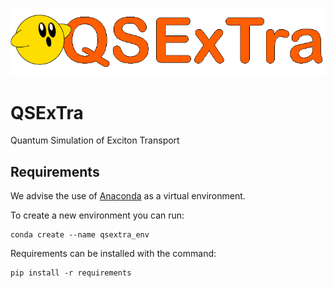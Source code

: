 ![Alt text](images/qsextra_logo_V1.png?raw=true "Title")
# QSExTra
Quantum Simulation of Exciton Transport

## Requirements
We advise the use of [Anaconda](https://www.anaconda.com/products/individual) as a virtual environment.

To create a new environment you can run:
```
conda create --name qsextra_env
```

Requirements can be installed with the command:
```
pip install -r requirements
```
